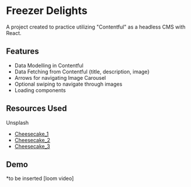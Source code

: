 # Freezer Delights

A project created to practice utilizing "Contentful" as a headless CMS with React.


## Features

- Data Modelling in Contentful
- Data Fetching from Contentful {title, description, image}
- Arrows for navigating Image Carousel
- Optional swiping to navigate through images
- Loading components


## Resources Used
 Unsplash
 - [Cheesecake_1](https://unsplash.com/photos/s8_7AqkzCWY?utm_source=unsplash&utm_medium=referral&utm_content=creditShareLink)
 - [Cheesecake_2](https://unsplash.com/photos/s8_7AqkzCWY?utm_source=unsplash&utm_medium=referral&utm_content=creditShareLink)
 - [Cheesecake_3](https://unsplash.com/photos/z35wEXJ8kvA?utm_source=unsplash&utm_medium=referral&utm_content=creditShareLink)

## Demo

*to be inserted [loom video]


